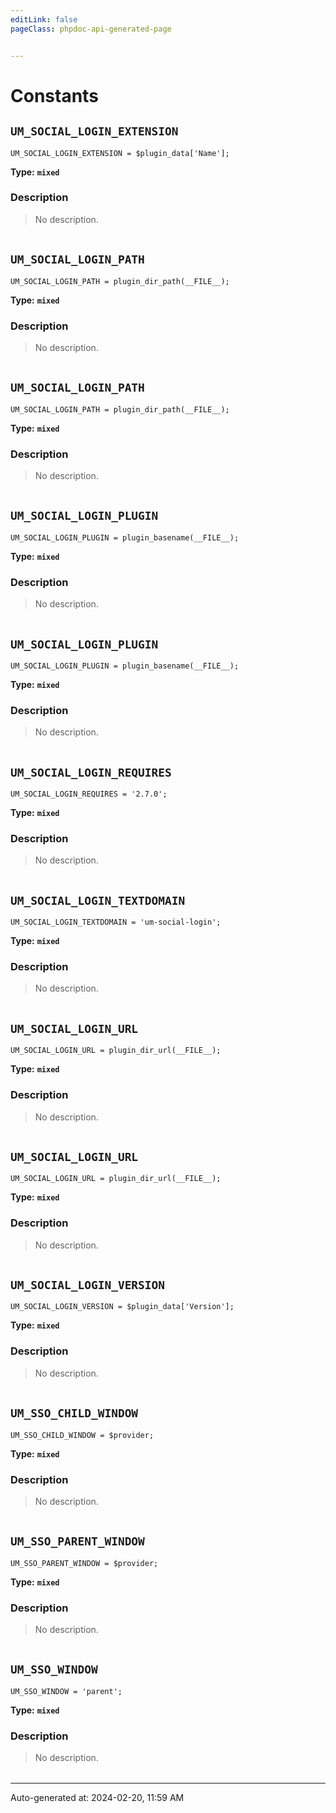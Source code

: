 ```yaml
---
editLink: false
pageClass: phpdoc-api-generated-page


---
```


# Constants

        
##  `UM_SOCIAL_LOGIN_EXTENSION`    



```php:no-line-numbers
UM_SOCIAL_LOGIN_EXTENSION = $plugin_data['Name'];
```

**Type:** **`mixed`**

### Description

> No description.

| | |
|:--------:| ----------- |

        
##  `UM_SOCIAL_LOGIN_PATH`    



```php:no-line-numbers
UM_SOCIAL_LOGIN_PATH = plugin_dir_path(__FILE__);
```

**Type:** **`mixed`**

### Description

> No description.

| | |
|:--------:| ----------- |

        
##  `UM_SOCIAL_LOGIN_PATH`    



```php:no-line-numbers
UM_SOCIAL_LOGIN_PATH = plugin_dir_path(__FILE__);
```

**Type:** **`mixed`**

### Description

> No description.

| | |
|:--------:| ----------- |

        
##  `UM_SOCIAL_LOGIN_PLUGIN`    



```php:no-line-numbers
UM_SOCIAL_LOGIN_PLUGIN = plugin_basename(__FILE__);
```

**Type:** **`mixed`**

### Description

> No description.

| | |
|:--------:| ----------- |

        
##  `UM_SOCIAL_LOGIN_PLUGIN`    



```php:no-line-numbers
UM_SOCIAL_LOGIN_PLUGIN = plugin_basename(__FILE__);
```

**Type:** **`mixed`**

### Description

> No description.

| | |
|:--------:| ----------- |

        
##  `UM_SOCIAL_LOGIN_REQUIRES`    



```php:no-line-numbers
UM_SOCIAL_LOGIN_REQUIRES = '2.7.0';
```

**Type:** **`mixed`**

### Description

> No description.

| | |
|:--------:| ----------- |

        
##  `UM_SOCIAL_LOGIN_TEXTDOMAIN`    



```php:no-line-numbers
UM_SOCIAL_LOGIN_TEXTDOMAIN = 'um-social-login';
```

**Type:** **`mixed`**

### Description

> No description.

| | |
|:--------:| ----------- |

        
##  `UM_SOCIAL_LOGIN_URL`    



```php:no-line-numbers
UM_SOCIAL_LOGIN_URL = plugin_dir_url(__FILE__);
```

**Type:** **`mixed`**

### Description

> No description.

| | |
|:--------:| ----------- |

        
##  `UM_SOCIAL_LOGIN_URL`    



```php:no-line-numbers
UM_SOCIAL_LOGIN_URL = plugin_dir_url(__FILE__);
```

**Type:** **`mixed`**

### Description

> No description.

| | |
|:--------:| ----------- |

        
##  `UM_SOCIAL_LOGIN_VERSION`    



```php:no-line-numbers
UM_SOCIAL_LOGIN_VERSION = $plugin_data['Version'];
```

**Type:** **`mixed`**

### Description

> No description.

| | |
|:--------:| ----------- |

        
##  `UM_SSO_CHILD_WINDOW`    



```php:no-line-numbers
UM_SSO_CHILD_WINDOW = $provider;
```

**Type:** **`mixed`**

### Description

> No description.

| | |
|:--------:| ----------- |

        
##  `UM_SSO_PARENT_WINDOW`    



```php:no-line-numbers
UM_SSO_PARENT_WINDOW = $provider;
```

**Type:** **`mixed`**

### Description

> No description.

| | |
|:--------:| ----------- |

        
##  `UM_SSO_WINDOW`    



```php:no-line-numbers
UM_SSO_WINDOW = 'parent';
```

**Type:** **`mixed`**

### Description

> No description.

| | |
|:--------:| ----------- |



--------

<div class="page-edit">
    <div class="last-updated">
        <span class="prefix">Auto-generated at: </span>
        <span class="time">2024-02-20, 11:59 AM</span>
    </div>
</div>



